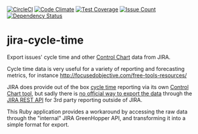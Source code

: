 
[![CircleCI](https://circleci.com/gh/johnboyes/jira-cycle-time.svg?style=svg)](https://circleci.com/gh/johnboyes/jira-cycle-time)
[![Code Climate](https://codeclimate.com/github/johnboyes/jira-cycle-time/badges/gpa.svg)](https://codeclimate.com/github/johnboyes/jira-cycle-time)
[![Test Coverage](https://codeclimate.com/github/johnboyes/jira-cycle-time/badges/coverage.svg)](https://codeclimate.com/github/johnboyes/jira-cycle-time/coverage)
[![Issue Count](https://codeclimate.com/github/johnboyes/jira-cycle-time/badges/issue_count.svg)](https://codeclimate.com/github/johnboyes/jira-cycle-time)
[![Dependency Status](https://gemnasium.com/badges/github.com/johnboyes/jira-cycle-time.svg)](https://gemnasium.com/github.com/johnboyes/jira-cycle-time)


# jira-cycle-time

Export issues' cycle time and other [Control Chart](https://confluence.atlassian.com/agile/glossary/control-chart) data from JIRA.

Cycle time data is very useful for a variety of reporting and forecasting metrics, for instance http://focusedobjective.com/free-tools-resources/

JIRA does provide out of the box [cycle time](https://confluence.atlassian.com/agile/glossary/cycle-time) reporting via its own [Control Chart tool](https://confluence.atlassian.com/display/AGILE/Viewing+the+Control+Chart), but sadly there is [no official way to export the data](https://jira.atlassian.com/browse/JSWSERVER-4288) through the [JIRA REST API](https://docs.atlassian.com/jira-software/REST/cloud) for 3rd party reporting outside of JIRA.

This Ruby application provides a workaround by accessing the raw data through the "internal" JIRA GreenHopper API, and transforming it into a simple format for export.
